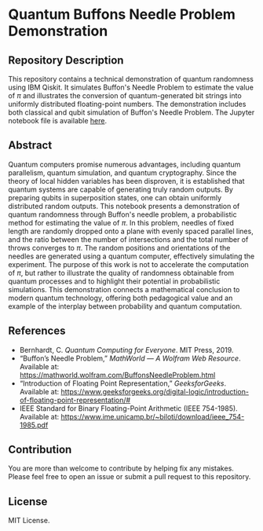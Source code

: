 # Quantum Buffons Needle Problem Demonstration

## Repository Description

This repository contains a technical demonstration of quantum randomness using IBM Qiskit.
It simulates Buffon's Needle Problem to estimate the value of $\pi$ and illustrates the conversion of quantum-generated bit strings into uniformly distributed floating-point numbers.
The demonstration includes both classical and qubit simulation of Buffon's Needle Problem.
The Jupyter notebook file is available [here](./buffon.ipynb).

## Abstract

Quantum computers promise numerous advantages, including quantum parallelism, quantum simulation, and quantum cryptography.
Since the theory of local hidden variables has been disproven, it is established that quantum systems are capable of generating truly random outputs.
By preparing qubits in superposition states, one can obtain uniformly distributed random outputs.
This notebook presents a demonstration of quantum randomness through Buffon's needle problem, a probabilistic method for estimating the value of $\pi$.
In this problem, needles of fixed length are randomly dropped onto a plane with evenly spaced parallel lines, and the ratio between the number of intersections and the total number of throws converges to $\pi$.
The random positions and orientations of the needles are generated using a quantum computer, effectively simulating the experiment.
The purpose of this work is not to accelerate the computation of $\pi$, but rather to illustrate the quality of randomness obtainable from quantum processes and to highlight their potential in probabilistic simulations.
This demonstration connects a mathematical conclusion to modern quantum technology, offering both pedagogical value and an example of the interplay between probability and quantum computation.

## References

* Bernhardt, C. *Quantum Computing for Everyone*. MIT Press, 2019.
* “Buffon’s Needle Problem,” *MathWorld — A Wolfram Web Resource*. Available at: https://mathworld.wolfram.com/BuffonsNeedleProblem.html
* “Introduction of Floating Point Representation,” *GeeksforGeeks*. Available at: https://www.geeksforgeeks.org/digital-logic/introduction-of-floating-point-representation/#
* IEEE Standard for Binary Floating-Point Arithmetic (IEEE 754-1985). Available at: https://www.ime.unicamp.br/~biloti/download/ieee_754-1985.pdf

## Contribution

You are more than welcome to contribute by helping fix any mistakes.
Please feel free to open an issue or submit a pull request to this repository.

## License

MIT License.
